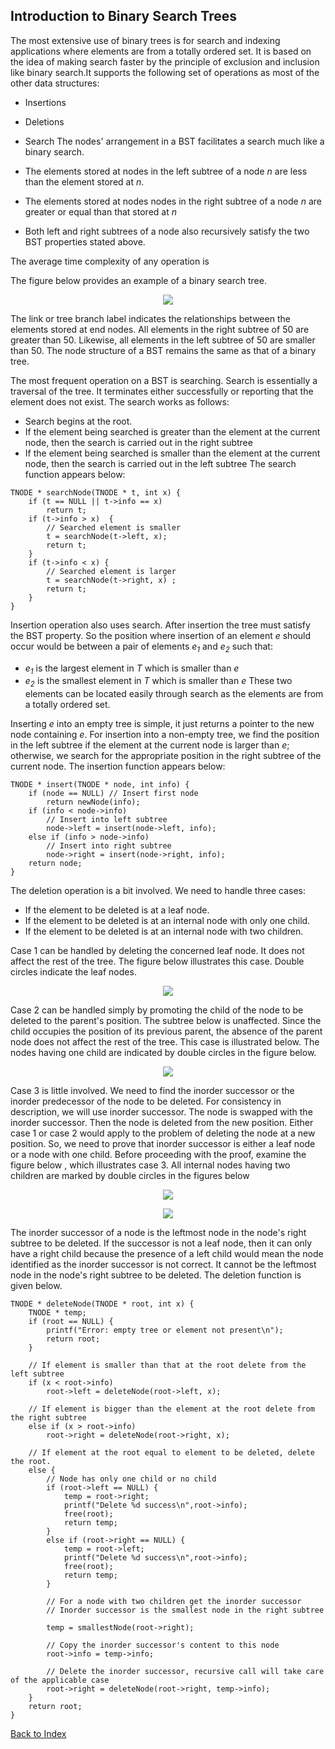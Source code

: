 ## Introduction to Binary Search Trees

The most extensive use of binary trees is for search and indexing applications where elements are from a totally ordered set. It is based on the idea of 
making search faster by the principle of exclusion and inclusion like binary search.It supports the following set of operations as most of the other data
structures:
- Insertions
- Deletions
- Search
The nodes' arrangement in a BST facilitates a search much like a binary search.

- The elements stored at nodes in the left subtree of a node <i>n</i> are less than the element stored at <i>n</i>.
- The elements stored at nodes nodes in the right subtree of a node <i>n</i> are greater or equal than that stored at <i>n</i>
- Both left and right subtrees of a node also recursively satisfy the two BST properties stated above.

The average time complexity of any operation is 

The figure below provides an example of a binary search tree.
<p align="center">
<img src="../images/bst_tree.jpg">
</p>
The link or tree branch label indicates the relationships between the elements stored at end nodes. All elements in the right subtree of 50 are greater than 50. 
Likewise, all elements in the left subtree of 50 are smaller than 50. 
The node structure of a BST remains the same as that of a binary tree.

The most frequent operation on a BST is searching. Search is essentially a traversal of the tree. It terminates either successfully or reporting that the element does not exist. The search works as follows:
- Search begins at the root.
- If the element being searched is greater than the element at the current node, then the search is carried out in the right subtree 
- If the element being searched is smaller than the element at the current node, then the search is carried out in the left subtree 
The search function appears below:
```
TNODE * searchNode(TNODE * t, int x) { 
    if (t == NULL || t->info == x) 
        return t;
    if (t->info > x)  {
        // Searched element is smaller 
        t = searchNode(t->left, x);
        return t;
    }
    if (t->info < x) { 
        // Searched element is larger
        t = searchNode(t->right, x) ;
        return t;
    }
}
```

Insertion operation also uses search. After insertion the tree must satisfy the BST property. So the position where insertion of an element <i>e</i> should
occur would be between a pair of elements <i>e<sub>1</sub></i> and <i>e<sub>2</sub></i> such that:  
- <i>e<sub>1</sub></i>  is the largest element in <i>T</i> which is smaller than <i>e</i>
- <i>e<sub>2</sub></i>  is the smallest element in <i>T</i> which is smaller than <i>e</i>
These two elements can be located easily through search as the elements are from a totally ordered set.

Inserting <i>e</i> into an empty tree is simple, it just returns a pointer to the new node containing <i>e</i>. For insertion into a non-empty tree, 
we find the position in the left subtree if the element at the current node is larger than <i>e</i>; otherwise, we search for the appropriate position in the
right subtree of the current node. The insertion function appears below:
```
TNODE * insert(TNODE * node, int info) {
    if (node == NULL) // Insert first node
        return newNode(info); 
    if (info < node->info)
        // Insert into left subtree
        node->left = insert(node->left, info); 
    else if (info > node->info)
        // Insert into right subtree
        node->right = insert(node->right, info);
    return node; 
}
```

The deletion operation is a bit involved. We need to handle three cases:

- If the element to be deleted is at a leaf node.
- If the element to be deleted is at an internal node with only one child. 
- If the element to be deleted is at an internal node with two children. 

Case 1 can be handled by deleting the concerned leaf node. It does not affect the rest of the tree. The figure below illustrates this case. Double circles indicate the leaf nodes. 
<p align="center">
<img src="../images/bstCase1delete.jpg">
</p>

Case 2 can be handled simply by promoting the child of the node to be deleted to the parent's position. The subtree below is unaffected. 
Since the child occupies the position of its previous parent, the absence of the parent node does not affect the rest of the tree. This case is illustrated
below. The nodes having one child are indicated by double circles in the figure below.
<p align="center">
<img src="../images/bstCase2delete.jpg">
</p>

Case 3 is little involved. We need to find the inorder successor or the inorder predecessor of the node to be deleted. For consistency in description, we will
use inorder successor. The node is swapped with the inorder successor. Then the 
node is deleted from the new position. Either case 1 or case 2 would apply to the problem of deleting the node at a new position. So, we need to prove that
inorder successor is either a leaf node or a node with one child. Before proceeding with the proof, examine the figure below 
, which illustrates case 3. All internal nodes having two children are marked by double circles in the figures below
<p align="center">
<img src="../images/bstCase3deleteB.jpg">
</p>

<p align="center">
<img src="../images/bstCase3delete.jpg">
</p>

The inorder successor of a node is the leftmost node in the node's right subtree to be deleted. If the successor is not a leaf node, then it can only have a 
right child because the presence of a left child would mean the node identified as the inorder successor is not correct. It cannot be the leftmost node in the 
node's right subtree to be deleted. The deletion function is given below.
```
TNODE * deleteNode(TNODE * root, int x) {
    TNODE * temp;
    if (root == NULL) {
        printf("Error: empty tree or element not present\n");
        return root;
    }
 
    // If element is smaller than that at the root delete from the left subtree
    if (x < root->info)
        root->left = deleteNode(root->left, x);
 
    // If element is bigger than the element at the root delete from the right subtree
    else if (x > root->info)
        root->right = deleteNode(root->right, x);
 
    // If element at the root equal to element to be deleted, delete the root. 
    else {
        // Node has only one child or no child
        if (root->left == NULL) {
            temp = root->right;
            printf("Delete %d success\n",root->info);
            free(root);
            return temp;
        }
        else if (root->right == NULL) {
            temp = root->left;
            printf("Delete %d success\n",root->info);
            free(root);
            return temp;
        }
 
        // For a node with two children get the inorder successor
        // Inorder successor is the smallest node in the right subtree
        
        temp = smallestNode(root->right);
 
        // Copy the inorder successor's content to this node
        root->info = temp->info;
 
        // Delete the inorder successor, recursive call will take care of the applicable case
        root->right = deleteNode(root->right, temp->info);
    }
    return root;
} 

```

[Back to Index](../index.md)
